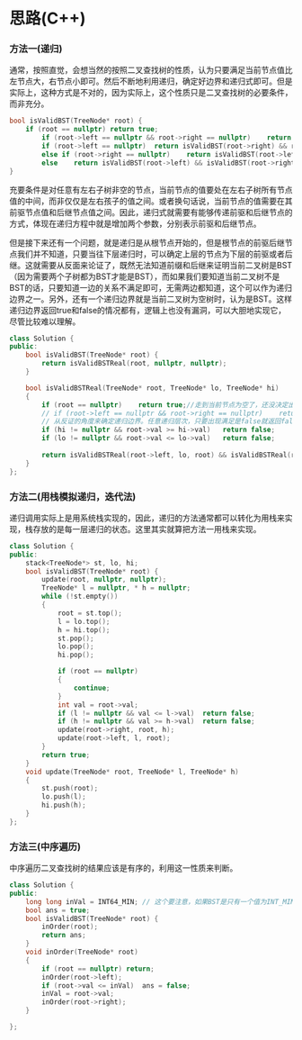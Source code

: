 # 思路(C++)

### 方法一(递归)

通常，按照直觉，会想当然的按照二叉查找树的性质，认为只要满足当前节点值比左节点大，右节点小即可。然后不断地利用递归，确定好边界和递归式即可。但是实际上，这种方式是不对的，因为实际上，这个性质只是二叉查找树的必要条件，而非充分。

```cpp
bool isValidBST(TreeNode* root) {
	if (root == nullptr) return true;
        if (root->left == nullptr && root->right == nullptr)    return true;
        if (root->left == nullptr)  return isValidBST(root->right) && root->right->val > root->val;
        else if (root->right == nullptr)    return isValidBST(root->left) && root->left->val < root->val;
        else    return isValidBST(root->left) && isValidBST(root->right) && root->left->val < root->val&& root->right->val > root->val;
}
```

充要条件是对任意有左右子树非空的节点，当前节点的值要处在左右子树所有节点值的中间，而非仅仅是左右孩子的值之间。或者换句话说，当前节点的值需要在其前驱节点值和后继节点值之间。因此，递归式就需要有能够传递前驱和后继节点的方式，体现在递归方程中就是增加两个参数，分别表示前驱和后继节点。

但是接下来还有一个问题，就是递归是从根节点开始的，但是根节点的前驱后继节点我们并不知道，只要当往下层递归时，可以确定上层的节点为下层的前驱或者后继。这就需要从反面来论证了，既然无法知道前缀和后继来证明当前二叉树是BST（因为需要两个子树都为BST才能是BST），而如果我们要知道当前二叉树不是BST的话，只要知道一边的关系不满足即可，无需两边都知道，这个可以作为递归边界之一。另外，还有一个递归边界就是当前二叉树为空树时，认为是BST。这样递归边界返回true和false的情况都有，逻辑上也没有漏洞，可以大胆地实现它，尽管比较难以理解。


```cpp
class Solution {
public:
    bool isValidBST(TreeNode* root) {
        return isValidBSTReal(root, nullptr, nullptr);
    }

    bool isValidBSTReal(TreeNode* root, TreeNode* lo, TreeNode* hi)
    {
        if (root == nullptr)    return true;//走到当前节点为空了，还没决定出是false，就返回true
        // if (root->left == nullptr && root->right == nullptr)    return true;// 由于要证真需要两棵子树的结果，而并非简单的左右子节点的结果，所以应该通过hi和lo来判断
        // 从反证的角度来确定递归边界。任意递归层次，只要出现满足是false就返回false，无需再往下递归。
        if (hi != nullptr && root->val >= hi->val)   return false;
        if (lo != nullptr && root->val <= lo->val)   return false;
        
        return isValidBSTReal(root->left, lo, root) && isValidBSTReal(root->right, root, hi);
    }
};
```

### 方法二(用栈模拟递归，迭代法)

递归调用实际上是用系统栈实现的，因此，递归的方法通常都可以转化为用栈来实现，栈存放的是每一层递归的状态。这里其实就算把方法一用栈来实现。

```cpp
class Solution {
public:
    stack<TreeNode*> st, lo, hi;
    bool isValidBST(TreeNode* root) {
        update(root, nullptr, nullptr);
        TreeNode* l = nullptr, * h = nullptr;
        while (!st.empty())
        {
            root = st.top();
            l = lo.top();
            h = hi.top();
            st.pop();
            lo.pop();
            hi.pop();

            if (root == nullptr)
            {
                continue;
            }
            int val = root->val;
            if (l != nullptr && val <= l->val)  return false;
            if (h != nullptr && val >= h->val)  return false;
            update(root->right, root, h);
            update(root->left, l, root);
        }
        return true;
    }
    void update(TreeNode* root, TreeNode* l, TreeNode* h)
    {
        st.push(root);
        lo.push(l);
        hi.push(h);
    }
};

```

### 方法三(中序遍历)

中序遍历二叉查找树的结果应该是有序的，利用这一性质来判断。

```cpp
class Solution {
public:
    long long inVal = INT64_MIN; // 这个要注意，如果BST是只有一个值为INT_MIN的节点的话，这里设为INT_MIN就会有错
    bool ans = true;
    bool isValidBST(TreeNode* root) {
        inOrder(root);
        return ans;
    }
    void inOrder(TreeNode* root)
    {
        if (root == nullptr) return;
        inOrder(root->left);
        if (root->val <= inVal)  ans = false;
        inVal = root->val;
        inOrder(root->right);
    }

};
```

